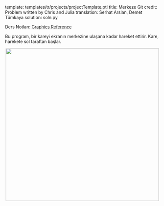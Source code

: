 template: templates/tr/projects/projectTemplate.ptl
title: Merkeze Git
credit: Problem written by Chris and Julia
translation: Serhat Arslan, Demet Tümkaya
solution: soln.py

Ders Notları: [Graphics Reference]({{pathToRoot}}en/resources/graphics.html)<br/>

Bu program, bir kareyi ekranın merkezine ulaşana kadar hareket ettirir. Kare, harekete sol taraftan başlar.


<center>
<img style="width:500px" src="{{pathToRoot}}img/projects/moveToCenter/demo.png">	
</center>
